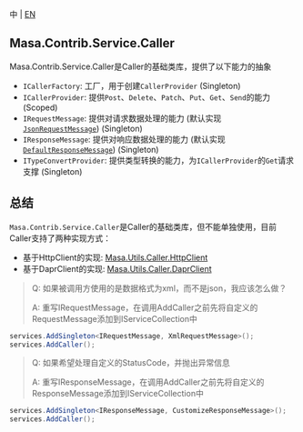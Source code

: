 中 | [EN](README.md)

## Masa.Contrib.Service.Caller

Masa.Contrib.Service.Caller是Caller的基础类库，提供了以下能力的抽象

* `ICallerFactory`: 工厂，用于创建`CallerProvider` (Singleton)
* `ICallerProvider`: 提供`Post`、`Delete`、`Patch`、`Put`、`Get`、`Send`的能力 (Scoped)
* `IRequestMessage`: 提供对请求数据处理的能力 (默认实现[`JsonRequestMessage`](./JsonRequestMessage.cs)) (Singleton)
* `IResponseMessage`: 提供对响应数据处理的能力 (默认实现[`DefaultResponseMessage`](./DefaultResponseMessage.cs)) (Singleton)
* `ITypeConvertProvider`: 提供类型转换的能力，为`ICallerProvider`的`Get`请求支撑 (Singleton)

## 总结

`Masa.Contrib.Service.Caller`是Caller的基础类库，但不能单独使用，目前Caller支持了两种实现方式：

* 基于HttpClient的实现: [Masa.Utils.Caller.HttpClient](../Masa.Utils.Caller.HttpClient/README.zh-CN.md)
* 基于DaprClient的实现: [Masa.Utils.Caller.DaprClient](../Masa.Utils.Caller.DaprClient/README.zh-CN.md)

> Q: 如果被调用方使用的是数据格式为xml，而不是json，我应该怎么做？
>
> A: 重写IRequestMessage，在调用AddCaller之前先将自定义的RequestMessage添加到IServiceCollection中

  ``` C#
  services.AddSingleton<IRequestMessage, XmlRequestMessage>();
  services.AddCaller();
  ```

> Q: 如果希望处理自定义的StatusCode，并抛出异常信息
>
> A: 重写IResponseMessage，在调用AddCaller之前先将自定义的ResponseMessage添加到IServiceCollection中

  ``` C#
  services.AddSingleton<IResponseMessage, CustomizeResponseMessage>();
  services.AddCaller();
  ```